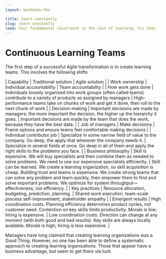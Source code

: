 ```yaml
---
layout: markdown.hbs

title: learn constantly
slug: learn-constantly
lead: Your fundamental constraint is the cost of learning. Fix that.
---
```


# Continuous Learning Teams

The first step of a successful Agile transformation is to create learning teams. This involves the following shifts

| Capability | Traditional solution | Agile solution |
| Work ownership | Individual accountability | Team accountability |
| How work gets done | Individuals loosely organized into work groups (often called teams) contribute to a variety of products as assigned by managers | High-performance teams take on chunks of work and get it done, then roll to the next chunk of work |
| Decision-making | Important decisions are made by managers; the more important the decision, the higher up the hierarchy it goes. | Important decisions are made by the team that does the work, because they have the best data. |
| Job of managers | Make decisions | Frame options and ensure teams feel comfortable making decisions |
| Individual contributor job | Specialize in some narrow field of value to the company. Go deep, the apply that wherever the company needs it. | Specialize in several fields at once. Go deep in all of them and apply the right skills to the problems you face. |
| Business philosophy | Skill is expensive. We will buy specialists and then combine them as needed to solve problems. We need to use our expensive specialists efficiently. | Skill can be learned. We create a learning organization, so skill acquisition is cheap. Building trust and teams is expensive. We create strong teams that can solve any problem and learn quickly, then empower them to find and solve important problems. We optimize for system throughput&mdash;effectiveness, not efficiency. |
| Key practices | Resource allocation, budgeting, prediction, planning. | Shared work execution, team-scale process self-improvement, stakeholder empathy |
| Emergent results | High coordination costs. Planning efficiency determines product cycles, not customer need. Contention on key skills limits productivity. Morale is low; hiring is expensive. | Low coordination costs. Direction can change at any moment (with both good and bad results). Key skills are always locally available. Morale is high; hiring is less expensive. |

Managers have long claimed that creating learning organizations was a Good Thing. However, no one has been able to define a systematic approach to creating learning organizations. Those that appear have a business advantage, but seem to get there via luck.


